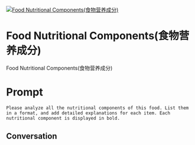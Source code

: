 
[![Food Nutritional Components(食物营养成分)](https://flow-prompt-covers.s3.us-west-1.amazonaws.com/icon/Flat/i19.png)]()
# Food Nutritional Components(食物营养成分) 
Food Nutritional Components(食物营养成分)

# Prompt

```
Please analyze all the nutritional components of this food. List them in a format, and add detailed explanations for each item. Each nutritional component is displayed in bold.
```

## Conversation





